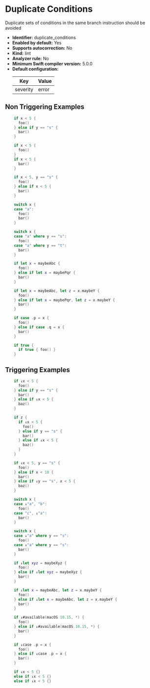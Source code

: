 # Duplicate Conditions

Duplicate sets of conditions in the same branch instruction should be avoided

* **Identifier:** duplicate_conditions
* **Enabled by default:** Yes
* **Supports autocorrection:** No
* **Kind:** lint
* **Analyzer rule:** No
* **Minimum Swift compiler version:** 5.0.0
* **Default configuration:**
  <table>
  <thead>
  <tr><th>Key</th><th>Value</th></tr>
  </thead>
  <tbody>
  <tr>
  <td>
  severity
  </td>
  <td>
  error
  </td>
  </tr>
  </tbody>
  </table>

## Non Triggering Examples

```swift
    if x < 5 {
      foo()
    } else if y == "s" {
      bar()
    }
```

```swift
    if x < 5 {
      foo()
    }
    if x < 5 {
      bar()
    }
```

```swift
    if x < 5, y == "s" {
      foo()
    } else if x < 5 {
      bar()
    }
```

```swift
    switch x {
    case "a":
      foo()
      bar()
    }
```

```swift
    switch x {
    case "a" where y == "s":
      foo()
    case "a" where y == "t":
      bar()
    }
```

```swift
    if let x = maybeAbc {
      foo()
    } else if let x = maybePqr {
      bar()
    }
```

```swift
    if let x = maybeAbc, let z = x.maybeY {
      foo()
    } else if let x = maybePqr, let z = x.maybeY {
      bar()
    }
```

```swift
    if case .p = x {
      foo()
    } else if case .q = x {
      bar()
    }
```

```swift
    if true {
      if true { foo() }
    }
```

## Triggering Examples

```swift
    if ↓x < 5 {
      foo()
    } else if y == "s" {
      bar()
    } else if ↓x < 5 {
      baz()
    }
```

```swift
    if z {
      if ↓x < 5 {
        foo()
      } else if y == "s" {
        bar()
      } else if ↓x < 5 {
        baz()
      }
    }
```

```swift
    if ↓x < 5, y == "s" {
      foo()
    } else if x < 10 {
      bar()
    } else if ↓y == "s", x < 5 {
      baz()
    }
```

```swift
    switch x {
    case ↓"a", "b":
      foo()
    case "c", ↓"a":
      bar()
    }
```

```swift
    switch x {
    case ↓"a" where y == "s":
      foo()
    case ↓"a" where y == "s":
      bar()
    }
```

```swift
    if ↓let xyz = maybeXyz {
      foo()
    } else if ↓let xyz = maybeXyz {
      bar()
    }
```

```swift
    if ↓let x = maybeAbc, let z = x.maybeY {
      foo()
    } else if ↓let x = maybeAbc, let z = x.maybeY {
      bar()
    }
```

```swift
    if ↓#available(macOS 10.15, *) {
      foo()
    } else if ↓#available(macOS 10.15, *) {
      bar()
    }
```

```swift
    if ↓case .p = x {
      foo()
    } else if ↓case .p = x {
      bar()
    }
```

```swift
    if ↓x < 5 {}
    else if ↓x < 5 {}
    else if ↓x < 5 {}
```